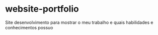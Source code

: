 # website-portfolio
Site desenvolvimento para mostrar o meu trabalho e quais habilidades e conhecimentos possuo  

